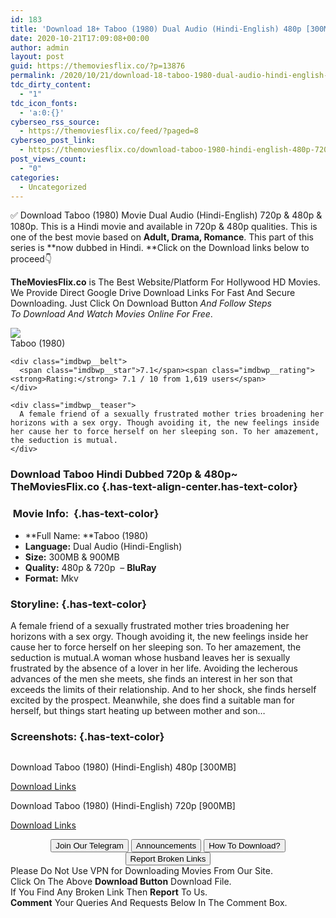 ```yaml
---
id: 183
title: 'Download 18+ Taboo (1980) Dual Audio (Hindi-English) 480p [300MB] || 720p [900MB]'
date: 2020-10-21T17:09:08+00:00
author: admin
layout: post
guid: https://themoviesflix.co/?p=13876
permalink: /2020/10/21/download-18-taboo-1980-dual-audio-hindi-english-480p-300mb-720p-900mb/
tdc_dirty_content:
  - "1"
tdc_icon_fonts:
  - 'a:0:{}'
cyberseo_rss_source:
  - https://themoviesflix.co/feed/?paged=8
cyberseo_post_link:
  - https://themoviesflix.co/download-taboo-1980-hindi-english-480p-720p/
post_views_count:
  - "0"
categories:
  - Uncategorized
---
```

✅ Download Taboo (1980)&nbsp;Movie&nbsp;Dual Audio (Hindi-English)&nbsp;720p&nbsp;&&nbsp;480p&nbsp;& 1080p. This is a Hindi movie and available in&nbsp;720p&nbsp;&&nbsp;480p&nbsp;qualities. This is one of the best movie based on&nbsp;**Adult, Drama, Romance**. This part of this series is&nbsp;**now dubbed in&nbsp;Hindi.&nbsp;**Click on the Download links below to proceed👇

**TheMoviesFlix.co**&nbsp;is The Best Website/Platform For Hollywood HD Movies. We Provide Direct Google Drive Download Links For Fast And Secure Downloading. Just Click On Download Button&nbsp;_And Follow Steps To&nbsp;Download And Watch Movies Online For Free_.

<div class="imdbwp imdbwp--movie dark">
  <div class="imdbwp__thumb">
    <a class="imdbwp__link" target="_blank" title="Taboo" href="https://www.imdb.com/title/tt0081593/" rel="nofollow noopener noreferrer"><img class="imdbwp__img" src="https://themoviesflix.co/wp-content/plugins/imdb-for-wordpress/assets/img/placeholder.png" /></a>
  </div>
  
  <div class="imdbwp__content">
    <div class="imdbwp__header">
      <span class="imdbwp__title">Taboo</span> (1980)
    </div>
    
    <div class="imdbwp__belt">
      <span class="imdbwp__star">7.1</span><span class="imdbwp__rating"><strong>Rating:</strong> 7.1 / 10 from 1,619 users</span>
    </div>
    
    <div class="imdbwp__teaser">
      A female friend of a sexually frustrated mother tries broadening her horizons with a sex orgy. Though avoiding it, the new feelings inside her cause her to force herself on her sleeping son. To her amazement, the seduction is mutual.
    </div>
  </div>
</div>

### Download Taboo Hindi Dubbed 720p & 480p~ TheMoviesFlix.co {.has-text-align-center.has-text-color}

### &nbsp;Movie Info:&nbsp; {.has-text-color}

  * **Full Name:&nbsp;**Taboo (1980)
  * **Language:**&nbsp;Dual Audio (Hindi-English)
  * **Size:**&nbsp;300MB & 900MB
  * **Quality:**&nbsp;480p & 720p&nbsp; –&nbsp;**BluRay**
  * **Format:**&nbsp;Mkv

### Storyline: {.has-text-color}

A female friend of a sexually frustrated mother tries broadening her horizons with a sex orgy. Though avoiding it, the new feelings inside her cause her to force herself on her sleeping son. To her amazement, the seduction is mutual.A woman whose husband leaves her is sexually frustrated by the absence of a lover in her life. Avoiding the lecherous advances of the men she meets, she finds an interest in her son that exceeds the limits of their relationship. And to her shock, she finds herself excited by the prospect. Meanwhile, she does find a suitable man for herself, but things start heating up between mother and son…

### Screenshots: {.has-text-color}

<div class="wp-block-image">
  <figure class="aligncenter"><img src="https://imagecurl.com/images/09502090111932560764.jpg" alt /></figure>
</div>

<p class="has-text-align-center has-text-color has-medium-font-size">
  Download Taboo (1980) (Hindi-English) 480p [300MB]
</p>

<span class="mb-center maxbutton-3-center"><span class="maxbutton-3-container mb-container"><a class="maxbutton-3 maxbutton maxbutton-post-button" target="_blank" rel="nofollow noopener noreferrer" href="https://coinquint.com/a15110/"><span class="mb-text">Download Links</span></a></span></span>

<p class="has-text-align-center has-text-color has-medium-font-size">
  Download Taboo (1980) (Hindi-English) 720p [900MB]
</p>

<span class="mb-center maxbutton-3-center"><span class="maxbutton-3-container mb-container"><a class="maxbutton-3 maxbutton maxbutton-post-button" target="_blank" rel="nofollow noopener noreferrer" href="https://coinquint.com/a15112/"><span class="mb-text">Download Links</span></a></span></span>

<center>
</center>

<center>
  <a href="https://t.me/themoviesflixcom" target="_blank" data-wpel-link="external" rel="nofollow external noopener noreferrer"><button class="button button5">Join Our Telegram</button></a> <a href="https://themoviesflix.co/download-taboo-1980-hindi-english-480p-720p/#" target="_blank" data-wpel-link="external" rel="nofollow external noopener noreferrer"><button class="button button5">Announcements</button></a> <a href="https://themoviesflix.com/how-to-download/" target="_blank" data-wpel-link="external" rel="nofollow external noopener noreferrer"><button class="button button5">How To Download?</button></a> <a href="https://themoviesflix.co/download-taboo-1980-hindi-english-480p-720p/#" target="_blank" data-wpel-link="external" rel="nofollow external noopener noreferrer"><button class="button button5">Report Broken Links</button></a>
</center>

<div class="alert alert-danger">
  Please Do Not Use VPN for Downloading Movies From Our Site.
</div>

<div class="alert alert-success">
  Click On The Above <strong>Download Button</strong> Download File.
</div>

<div class="alert alert-warning">
  If You Find Any Broken Link Then <strong>Report</strong> To Us.
</div>

<div class="alert alert-info">
  <strong>Comment</strong> Your Queries And Requests Below In The Comment Box.
</div>